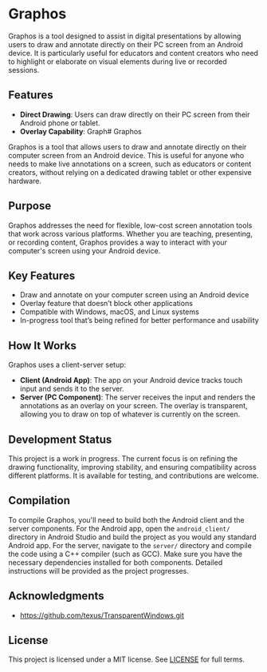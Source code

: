 # Graphos 

Graphos is a tool designed to assist in digital presentations by allowing users to draw and annotate directly on their PC screen from an Android device. It is particularly useful for educators and content creators who need to highlight or elaborate on visual elements during live or recorded sessions.

## Features

- **Direct Drawing**: Users can draw directly on their PC screen from their Android phone or tablet.
- **Overlay Capability**: Graph# Graphos

Graphos is a tool that allows users to draw and annotate directly on their computer screen from an Android device. This is useful for anyone who needs to make live annotations on a screen, such as educators or content creators, without relying on a dedicated drawing tablet or other expensive hardware.

## Purpose

Graphos addresses the need for flexible, low-cost screen annotation tools that work across various platforms. Whether you are teaching, presenting, or recording content, Graphos provides a way to interact with your computer's screen using your Android device.

## Key Features

* Draw and annotate on your computer screen using an Android device
* Overlay feature that doesn’t block other applications
* Compatible with Windows, macOS, and Linux systems
* In-progress tool that’s being refined for better performance and usability

## How It Works

Graphos uses a client-server setup:

* **Client (Android App)**: The app on your Android device tracks touch input and sends it to the server.
* **Server (PC Component)**: The server receives the input and renders the annotations as an overlay on your screen. The overlay is transparent, allowing you to draw on top of whatever is currently on the screen.

## Development Status

This project is a work in progress. The current focus is on refining the drawing functionality, improving stability, and ensuring compatibility across different platforms. It is available for testing, and contributions are welcome.


## Compilation

To compile Graphos, you'll need to build both the Android client and the server components. For the Android app, open the `android_client/` directory in Android Studio and build the project as you would any standard Android app. For the server, navigate to the `server/` directory and compile the code using a C++ compiler (such as GCC). Make sure you have the necessary dependencies installed for both components. Detailed instructions will be provided as the project progresses.


## Acknowledgments
- https://github.com/texus/TransparentWindows.git

## License

This project is licensed under a MIT license.
See [LICENSE](./LICENSE) for full terms.


